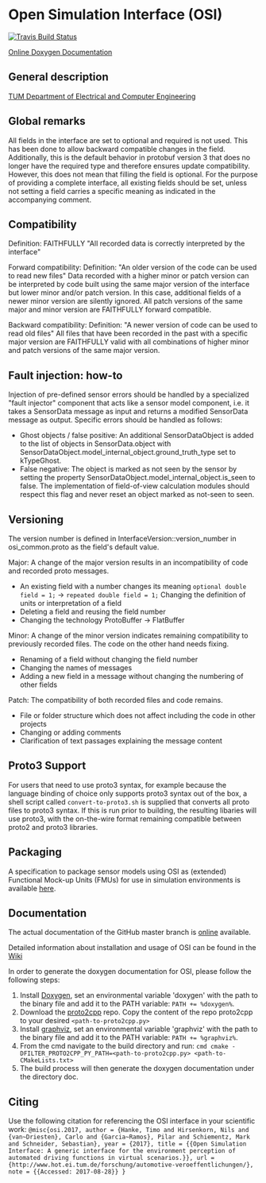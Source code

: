 Open Simulation Interface (OSI)
===============================

[![Travis Build Status](https://travis-ci.org/vkresch/open-simulation-interface.svg?branch=master)](https://travis-ci.org/vkresch/open-simulation-interface)

[Online Doxygen Documentation](https://opensimulationinterface.github.io/open-simulation-interface/)

General description
-------------------
[TUM Department of Electrical and Computer Engineering](https://www.hot.ei.tum.de/forschung/automotive-veroeffentlichungen/)


Global remarks
--------------
All fields in the interface are set to optional and required is not used. This has been done to allow backward
compatible changes in the field. Additionally, this is the default behavior in protobuf version 3 that does no longer
have the required type and therefore ensures update compatibility.
However, this does not mean that filling the field is optional. For the purpose of providing a complete interface, all
existing fields should be set, unless not setting a field carries a specific meaning as indicated in the accompanying
comment.


Compatibility
--------------
Definition: FAITHFULLY "All recorded data is correctly interpreted by the interface"

Forward compatibility:
Definition: "An older version of the code can be used to read new files"
Data recorded with a higher minor or patch version can be interpreted by code built using the same major version of the interface but lower minor and/or patch version.
In this case, additional fields of a newer minor version are silently ignored. All patch versions of the same major and minor version are FAITHFULLY forward compatible.

Backward compatibility:
Definition: "A newer version of code can be used to read old files"
All files that have been recorded in the past with a specific major version are FAITHFULLY valid with all combinations of
higher minor and patch versions of the same major version.


Fault injection: how-to
------------------------
Injection of pre-defined sensor errors should be handled by a specialized "fault injector" component that acts like a
sensor model component, i.e. it takes a SensorData message as input and returns a modified SensorData message as output.
Specific errors should be handled as follows:
- Ghost objects / false positive:
    An additional SensorDataObject is added to the list of objects in SensorData.object
    with SensorDataObject.model_internal_object.ground_truth_type set to kTypeGhost.
- False negative:
    The object is marked as not seen by the sensor by setting the property
    SensorDataObject.model_internal_object.is_seen to false. The implementation
    of field-of-view calculation modules should respect this flag and never reset
    an object marked as not-seen to seen.


Versioning
----------
The version number is defined in InterfaceVersion::version_number in osi_common.proto as the field's default value.

Major:
A change of the major version results in an incompatibility of code and recorded proto messages.
- An existing field with a number changes its meaning
  `optional double field = 1;` -> `repeated double field = 1;`
  Changing the definition of units or interpretation of a field
- Deleting a field and reusing the field number
- Changing the technology
  ProtoBuffer -> FlatBuffer

Minor:
A change of the minor version indicates remaining compatibility to previously recorded files. The code on the other hand needs fixing.
- Renaming of a field without changing the field number
- Changing the names of messages
- Adding a new field in a message without changing the numbering of other fields

Patch:
The compatibility of both recorded files and code remains.
- File or folder structure which does not affect including the code in other projects
- Changing or adding comments
- Clarification of text passages explaining the message content


Proto3 Support
--------------

For users that need to use proto3 syntax, for example because the language
binding of choice only supports proto3 syntax out of the box, a shell script
called `convert-to-proto3.sh` is supplied that converts all proto files to
proto3 syntax. If this is run prior to building, the resulting libaries will
use proto3, with the on-the-wire format remaining compatible between proto2
and proto3 libraries.

Packaging
---------

A specification to package sensor models using OSI as (extended)
Functional Mock-up Units (FMUs) for use in simulation environments
is available [here](https://github.com/OpenSimulationInterface/osi-sensor-model-packaging).


Documentation
-------------

The actual documentation of the GitHub master branch is [online](https://opensimulationinterface.github.io/open-simulation-interface/) available.

Detailed information about installation and usage of OSI can be found in the [Wiki](https://github.com/OpenSimulationInterface/open-simulation-interface/wiki)

In order to generate the doxygen documentation for OSI, please follow the following steps:
1. Install [Doxygen](http://www.stack.nl/~dimitri/doxygen/download.html), set an environmental variable 'doxygen' with the path to the binary file and add it to the PATH variable: `PATH += %doxygen%`.
2. Download the [proto2cpp](https://github.com/OpenSimulationInterface/proto2cpp) repo.
Copy the content of the repo proto2cpp to your desired `<path-to-proto2cpp.py>`
3. Install [graphviz](https://graphviz.gitlab.io/_pages/Download/Download_windows.html), set an environmental variable 'graphviz' with the path to the binary file and add it to the PATH variable: `PATH += %graphviz%`.
4. From the cmd navigate to the build directory and run: `cmd cmake -DFILTER_PROTO2CPP_PY_PATH=<path-to-proto2cpp.py> <path-to-CMakeLists.txt>`
5. The build process will then generate the doxygen documentation under the directory doc.


Citing
------

Use the following citation for referencing the OSI interface in your scientific work: `
@misc{osi.2017,
        author = {Hanke, Timo and Hirsenkorn, Nils and {van~Driesten}, Carlo and {Garcia~Ramos}, Pilar and Schiementz, Mark and Schneider, Sebastian},
        year = {2017},
        title = {{Open Simulation Interface: A generic interface for the environment perception of automated driving functions in virtual scenarios.}},
        url = {http://www.hot.ei.tum.de/forschung/automotive-veroeffentlichungen/},
        note = {{Accessed: 2017-08-28}}
} 
`
